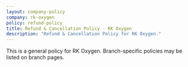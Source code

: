 ```yaml
---
layout: company-policy
company: rk-oxygen
policy: refund-policy
title: Refund & Cancellation Policy - RK Oxygen
description: "Refund & Cancellation Policy for RK Oxygen."
---
```


<p>This is a general policy for RK Oxygen. Branch-specific policies may be listed on branch pages.</p>
